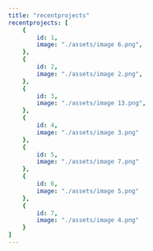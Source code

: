 ```yaml
---
title: "recentprojects"
recentprojects: [
    {
        id: 1,
        image: "./assets/image 6.png",
    },
    {
        id: 2,
        image: "./assets/image 2.png",
    },
    {
        id: 3,
        image: "./assets/image 13.png",
    },
    {
        id: 4,
        image: "./assets/image 3.png"
    }, 
    {
        id: 5,
        image: "./assets/image 7.png"
    },
    {
        id: 6,
        image: "./assets/image 5.png"
    },
    {
        id: 7,
        image: "./assets/image 4.png"
    }
]
---
```

